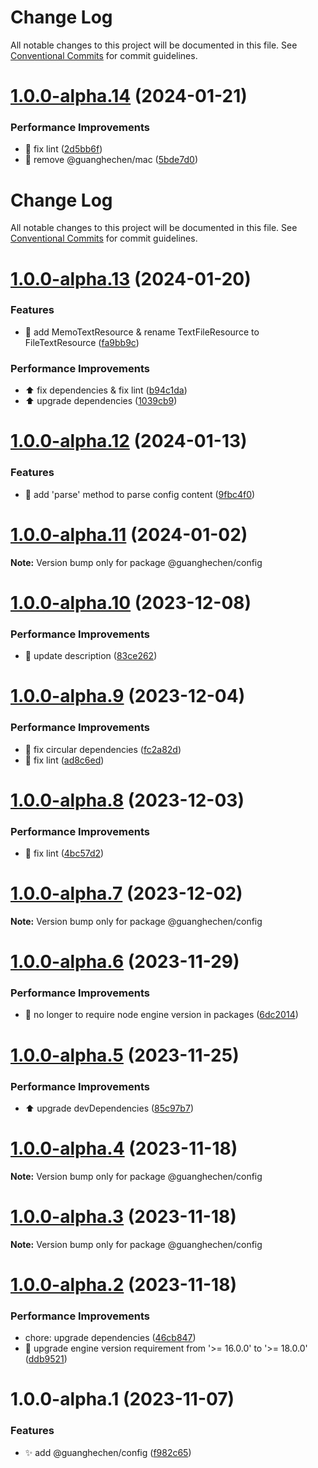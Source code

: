 # Change Log

All notable changes to this project will be documented in this file. See
[Conventional Commits](https://conventionalcommits.org) for commit guidelines.

# [1.0.0-alpha.14](https://github.com/guanghechen/sora/compare/@guanghechen/config@1.0.0-alpha.13...@guanghechen/config@1.0.0-alpha.14) (2024-01-21)

### Performance Improvements

- 💄 fix lint
  ([2d5bb6f](https://github.com/guanghechen/sora/commit/2d5bb6f03d0312a42c1117d95181df8b69de827a))
- 🎨 remove @guanghechen/mac
  ([5bde7d0](https://github.com/guanghechen/sora/commit/5bde7d0aa38fa648518804c1c30662fe4bbfa6ac))

# Change Log

All notable changes to this project will be documented in this file. See
[Conventional Commits](https://conventionalcommits.org) for commit guidelines.

# [1.0.0-alpha.13](https://github.com/guanghechen/sora/compare/@guanghechen/config@1.0.0-alpha.12...@guanghechen/config@1.0.0-alpha.13) (2024-01-20)

### Features

- 🎨 add MemoTextResource & rename TextFileResource to FileTextResource
  ([fa9bb9c](https://github.com/guanghechen/sora/commit/fa9bb9c9d927a644dc1127ee48914f813a5611ab))

### Performance Improvements

- ⬆️ fix dependencies & fix lint
  ([b94c1da](https://github.com/guanghechen/sora/commit/b94c1dab2352201f11022e7aa5820c9da149cbb7))
- ⬆️ upgrade dependencies
  ([1039cb9](https://github.com/guanghechen/sora/commit/1039cb979b9b760ffb02e3620b05a4320d0bd107))

# [1.0.0-alpha.12](https://github.com/guanghechen/sora/compare/@guanghechen/config@1.0.0-alpha.11...@guanghechen/config@1.0.0-alpha.12) (2024-01-13)

### Features

- 🎨 add 'parse' method to parse config content
  ([9fbc4f0](https://github.com/guanghechen/sora/commit/9fbc4f090398c1a59894f81aa3facd1bc10aa60c))

# [1.0.0-alpha.11](https://github.com/guanghechen/sora/compare/@guanghechen/config@1.0.0-alpha.10...@guanghechen/config@1.0.0-alpha.11) (2024-01-02)

**Note:** Version bump only for package @guanghechen/config

# [1.0.0-alpha.10](https://github.com/guanghechen/sora/compare/@guanghechen/config@1.0.0-alpha.9...@guanghechen/config@1.0.0-alpha.10) (2023-12-08)

### Performance Improvements

- 🔧 update description
  ([83ce262](https://github.com/guanghechen/sora/commit/83ce26221ae681837c03eec4259c5b9bd07faffb))

# [1.0.0-alpha.9](https://github.com/guanghechen/sora/compare/@guanghechen/config@1.0.0-alpha.8...@guanghechen/config@1.0.0-alpha.9) (2023-12-04)

### Performance Improvements

- 🔧 fix circular dependencies
  ([fc2a82d](https://github.com/guanghechen/sora/commit/fc2a82d6e5376c722f347f6765cc8df7ff6fd31f))
- 💄 fix lint
  ([ad8c6ed](https://github.com/guanghechen/sora/commit/ad8c6edbcb04a5db1740bfeb64ef2173abf06311))

# [1.0.0-alpha.8](https://github.com/guanghechen/sora/compare/@guanghechen/config@1.0.0-alpha.7...@guanghechen/config@1.0.0-alpha.8) (2023-12-03)

### Performance Improvements

- 🔧 fix lint
  ([4bc57d2](https://github.com/guanghechen/sora/commit/4bc57d2deabf2a4f144c7af46d45582387825ecb))

# [1.0.0-alpha.7](https://github.com/guanghechen/sora/compare/@guanghechen/config@1.0.0-alpha.6...@guanghechen/config@1.0.0-alpha.7) (2023-12-02)

**Note:** Version bump only for package @guanghechen/config

# [1.0.0-alpha.6](https://github.com/guanghechen/sora/compare/@guanghechen/config@1.0.0-alpha.5...@guanghechen/config@1.0.0-alpha.6) (2023-11-29)

### Performance Improvements

- 🔧 no longer to require node engine version in packages
  ([6dc2014](https://github.com/guanghechen/sora/commit/6dc2014122dd44bcadc893e2ee98697265e7d61e))

# [1.0.0-alpha.5](https://github.com/guanghechen/sora/compare/@guanghechen/config@1.0.0-alpha.4...@guanghechen/config@1.0.0-alpha.5) (2023-11-25)

### Performance Improvements

- ⬆️ upgrade devDependencies
  ([85c97b7](https://github.com/guanghechen/sora/commit/85c97b734e30a44a5016f117862ec0ba1084a054))

# [1.0.0-alpha.4](https://github.com/guanghechen/sora/compare/@guanghechen/config@1.0.0-alpha.3...@guanghechen/config@1.0.0-alpha.4) (2023-11-18)

**Note:** Version bump only for package @guanghechen/config

# [1.0.0-alpha.3](https://github.com/guanghechen/sora/compare/@guanghechen/config@1.0.0-alpha.2...@guanghechen/config@1.0.0-alpha.3) (2023-11-18)

**Note:** Version bump only for package @guanghechen/config

# [1.0.0-alpha.2](https://github.com/guanghechen/sora/compare/@guanghechen/config@1.0.0-alpha.1...@guanghechen/config@1.0.0-alpha.2) (2023-11-18)

### Performance Improvements

- chore: upgrade dependencies
  ([46cb847](https://github.com/guanghechen/sora/commit/46cb8470de325045eaa1737b096aa2cc100bd430))
- 🔧 upgrade engine version requirement from '>= 16.0.0' to '>= 18.0.0'
  ([ddb9521](https://github.com/guanghechen/sora/commit/ddb9521b529b2ca838554794339b9e27ac80b8aa))

# 1.0.0-alpha.1 (2023-11-07)

### Features

- ✨ add @guanghechen/config
  ([f982c65](https://github.com/guanghechen/sora/commit/f982c650b09cafe19311ba24bdd6a31af30b2fe2))
